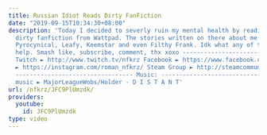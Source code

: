 ```yaml
---
title: Russian Idiot Reads Dirty FanFiction
date: "2019-09-15T10:34:30+08:00"
description: 'Today I decided to severly ruin my mental health by reading some very
  dirty fanfiction from Wattpad. The stories written on there about me also involve
  Pyrocynical, Leafy, Keemstar and even Filthy Frank. Idk what any of this is, pls
  help. Smash like, subscribe, comment, thx xoxo ---------------------------------
  Twitch ► http://www.twitch.tv/nfkrz Facebook ► https://www.facebook.com/NFKRZ1 Instagram
  ► https://instagram.com/roman_nfkrz/ Steam Group ► http://steamcommunity.com/groups/nfkrzgroup
  --------------------------------- Music: --------------------------------- Outro
  music ► MajorLeagueWobs/Holder - D I S T A N T'
url: /nfkrz/JFC9PlUmzdk/
providers:
  youtube:
    id: JFC9PlUmzdk
type: video
---
```

